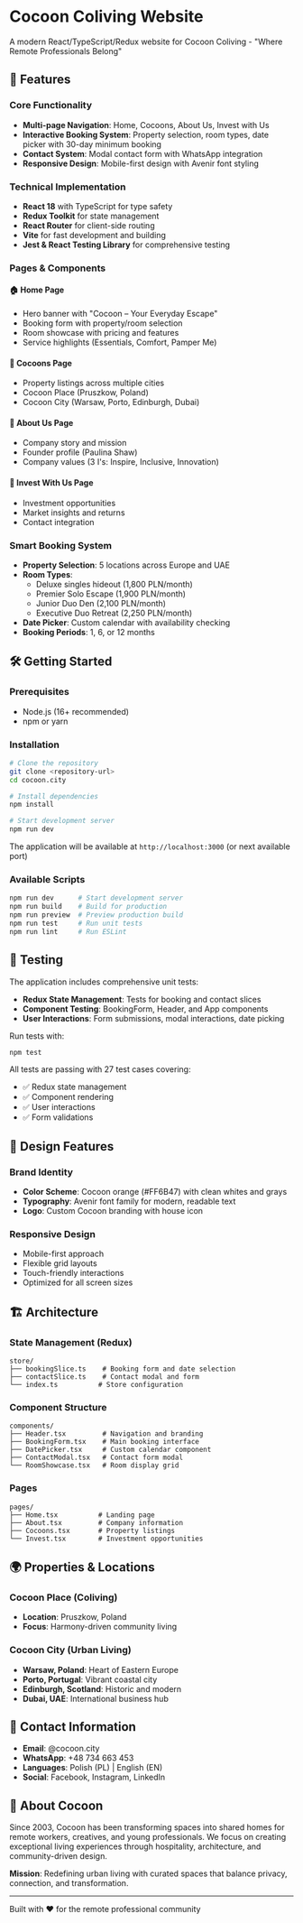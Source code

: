 # Cocoon Coliving Website

A modern React/TypeScript/Redux website for Cocoon Coliving - "Where Remote Professionals Belong"

## 🚀 Features

### Core Functionality
- **Multi-page Navigation**: Home, Cocoons, About Us, Invest with Us
- **Interactive Booking System**: Property selection, room types, date picker with 30-day minimum booking
- **Contact System**: Modal contact form with WhatsApp integration
- **Responsive Design**: Mobile-first design with Avenir font styling

### Technical Implementation
- **React 18** with TypeScript for type safety
- **Redux Toolkit** for state management
- **React Router** for client-side routing
- **Vite** for fast development and building
- **Jest & React Testing Library** for comprehensive testing

### Pages & Components

#### 🏠 Home Page
- Hero banner with "Cocoon – Your Everyday Escape"
- Booking form with property/room selection
- Room showcase with pricing and features
- Service highlights (Essentials, Comfort, Pamper Me)

#### 🏢 Cocoons Page
- Property listings across multiple cities
- Cocoon Place (Pruszkow, Poland) 
- Cocoon City (Warsaw, Porto, Edinburgh, Dubai)

#### 👤 About Us Page
- Company story and mission
- Founder profile (Paulina Shaw)
- Company values (3 I's: Inspire, Inclusive, Innovation)

#### 💼 Invest With Us Page
- Investment opportunities
- Market insights and returns
- Contact integration

### Smart Booking System
- **Property Selection**: 5 locations across Europe and UAE
- **Room Types**: 
  - Deluxe singles hideout (1,800 PLN/month)
  - Premier Solo Escape (1,900 PLN/month) 
  - Junior Duo Den (2,100 PLN/month)
  - Executive Duo Retreat (2,250 PLN/month)
- **Date Picker**: Custom calendar with availability checking
- **Booking Periods**: 1, 6, or 12 months

## 🛠️ Getting Started

### Prerequisites
- Node.js (16+ recommended)
- npm or yarn

### Installation
```bash
# Clone the repository
git clone <repository-url>
cd cocoon.city

# Install dependencies
npm install

# Start development server
npm run dev
```

The application will be available at `http://localhost:3000` (or next available port)

### Available Scripts
```bash
npm run dev      # Start development server
npm run build    # Build for production
npm run preview  # Preview production build
npm run test     # Run unit tests
npm run lint     # Run ESLint
```

## 🧪 Testing

The application includes comprehensive unit tests:
- **Redux State Management**: Tests for booking and contact slices
- **Component Testing**: BookingForm, Header, and App components
- **User Interactions**: Form submissions, modal interactions, date picking

Run tests with:
```bash
npm test
```

All tests are passing with 27 test cases covering:
- ✅ Redux state management
- ✅ Component rendering
- ✅ User interactions
- ✅ Form validations

## 🎨 Design Features

### Brand Identity
- **Color Scheme**: Cocoon orange (#FF6B47) with clean whites and grays
- **Typography**: Avenir font family for modern, readable text
- **Logo**: Custom Cocoon branding with house icon

### Responsive Design
- Mobile-first approach
- Flexible grid layouts
- Touch-friendly interactions
- Optimized for all screen sizes

## 🏗️ Architecture

### State Management (Redux)
```
store/
├── bookingSlice.ts    # Booking form and date selection
├── contactSlice.ts    # Contact modal and form
└── index.ts          # Store configuration
```

### Component Structure
```
components/
├── Header.tsx         # Navigation and branding
├── BookingForm.tsx    # Main booking interface
├── DatePicker.tsx     # Custom calendar component
├── ContactModal.tsx   # Contact form modal
└── RoomShowcase.tsx   # Room display grid
```

### Pages
```
pages/
├── Home.tsx          # Landing page
├── About.tsx         # Company information
├── Cocoons.tsx       # Property listings
└── Invest.tsx        # Investment opportunities
```

## 🌍 Properties & Locations

### Cocoon Place (Coliving)
- **Location**: Pruszkow, Poland
- **Focus**: Harmony-driven community living

### Cocoon City (Urban Living)
- **Warsaw, Poland**: Heart of Eastern Europe
- **Porto, Portugal**: Vibrant coastal city
- **Edinburgh, Scotland**: Historic and modern
- **Dubai, UAE**: International business hub

## 📱 Contact Information
- **Email**: @cocoon.city
- **WhatsApp**: +48 734 663 453
- **Languages**: Polish (PL) | English (EN)
- **Social**: Facebook, Instagram, LinkedIn

## 🏢 About Cocoon
Since 2003, Cocoon has been transforming spaces into shared homes for remote workers, creatives, and young professionals. We focus on creating exceptional living experiences through hospitality, architecture, and community-driven design.

**Mission**: Redefining urban living with curated spaces that balance privacy, connection, and transformation.

---

Built with ❤️ for the remote professional community